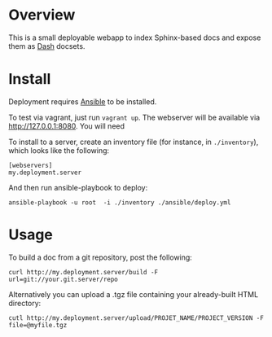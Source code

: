 # Overview
This is a small deployable webapp to index Sphinx-based docs and expose them as [Dash](http://kapeli.com/ )  docsets.

# Install
Deployment requires [Ansible](http://ansible.cc/ ) to be installed.

To test via vagrant, just run `vagrant up`. The webserver will be available via http://127.0.0.1:8080. You will need 

To install to a server, create an inventory file (for instance, in `./inventory`), which looks like the following:

	[webservers]
	my.deployment.server
	
And then run ansible-playbook to deploy:

	ansible-playbook -u root  -i ./inventory ./ansible/deploy.yml

# Usage
To build a doc from a git repository, post the following:

	curl http://my.deployment.server/build -F url=git://your.git.server/repo

Alternatively you can upload a .tgz file containing your already-built HTML directory:

    cutl http://my.deployment.server/upload/PROJET_NAME/PROJECT_VERSION -F file=@myfile.tgz
